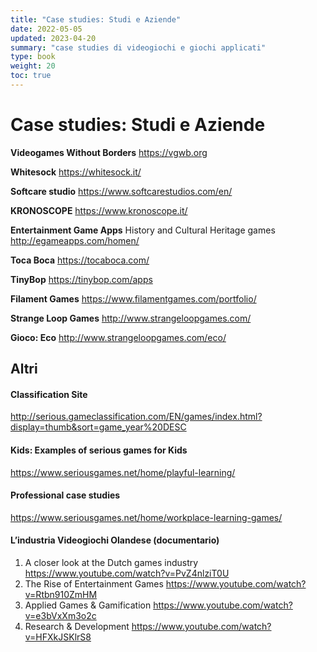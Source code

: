 ```yaml
---
title: "Case studies: Studi e Aziende"
date: 2022-05-05
updated: 2023-04-20
summary: "case studies di videogiochi e giochi applicati"
type: book
weight: 20
toc: true
---
```


# Case studies: Studi e Aziende

**Videogames Without Borders**
https://vgwb.org

**Whitesock**
https://whitesock.it/

**Softcare studio**
https://www.softcarestudios.com/en/

**KRONOSCOPE**
https://www.kronoscope.it/

**Entertainment Game Apps**
History and Cultural Heritage games
<http://egameapps.com/homen/>

**Toca Boca**
<https://tocaboca.com/>

**TinyBop**
<https://tinybop.com/apps>

**Filament Games**
https://www.filamentgames.com/portfolio/

**Strange Loop Games**
<http://www.strangeloopgames.com/>

**Gioco: Eco**
<http://www.strangeloopgames.com/eco/>

## Altri

#### Classification Site
http://serious.gameclassification.com/EN/games/index.html?display=thumb&sort=game_year%20DESC

#### Kids: Examples of serious games for Kids
https://www.seriousgames.net/home/playful-learning/

#### Professional case studies
https://www.seriousgames.net/home/workplace-learning-games/

#### L’industria Videogiochi Olandese (documentario)
1. A closer look at the Dutch games industry <https://www.youtube.com/watch?v=PvZ4nlziT0U>
2. The Rise of Entertainment Games <https://www.youtube.com/watch?v=Rtbn910ZmHM>
3. Applied Games & Gamification <https://www.youtube.com/watch?v=e3bVxXm3o2c>
4. Research & Development <https://www.youtube.com/watch?v=HFXkJSKlrS8>

